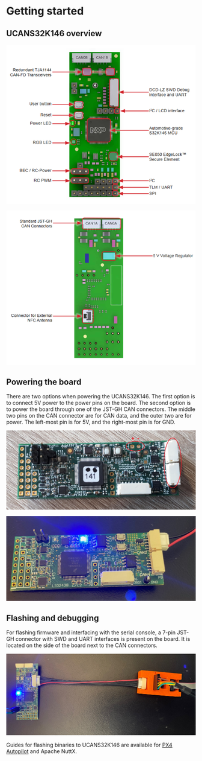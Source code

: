 # Getting started

## UCANS32K146 overview

![RDDRONE-UCANS32K146 front view](.gitbook/assets/ucans32k146_front.png)

![RDDRONE-UCANS32K146 back view](.gitbook/assets/ucans32k146_back.png)

## Powering the board

There are two options when powering the UCANS32K146. The first option is to connect 5V power to the power pins on the board. The second option is to power the board through one of the JST-GH CAN connectors. The middle two pins on the CAN connector are for CAN data, and the outer two are for power. The left-most pin is for 5V, and the right-most pin is for GND.

![Two options for powering UCANS32K146.](.gitbook/assets/ucans32k146.jpg)

![UCANS32K146 \(pre-production\) powered through the JST-GH CAN connector](.gitbook/assets/renderedimage.jpeg)

## Flashing and debugging

For flashing firmware and interfacing with the serial console, a 7-pin JST-GH connector with SWD and UART interfaces is present on the board. It is located on the side of the board next to the CAN connectors. 

![UCANS32K146 \(pre-production\) connected to a debugger breakout boards.](.gitbook/assets/renderedimage-1.jpeg)

Guides for flashing binaries to UCANS32K146 are available for [PX4 Autopilot](px4-autopilot/building-and-flashing-px4.md#flashing-px4-autopilot-to-the-ucans-32-k146-board) and Apache NuttX.

